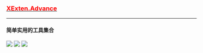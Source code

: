 ### [<font color=red>XExten.Advance</font>](https://github.com/EmilyEdna/Synctool/blob/master/README.md)
--------------
#### 简单实用的工具集合
[![](https://img.shields.io/badge/build-success-brightgreen.svg)](https://github.com/EmilyEdna/XExten.Advance)
[![](https://img.shields.io/badge/nuget-v1.2.4.5-blue.svg)](https://www.nuget.org/packages/XExten.Advance/1.2.4.5)
![](https://img.shields.io/badge/Download-11K-brightgreen)

